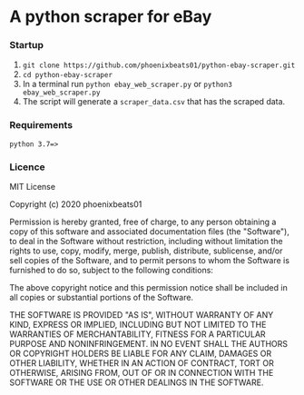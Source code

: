 # A python scraper for eBay #



### Startup ###

  1. `git clone https://github.com/phoenixbeats01/python-ebay-scraper.git`
  2. `cd python-ebay-scraper`
  3.  In a terminal run `python ebay_web_scraper.py` or `python3 ebay_web_scraper.py`
  4. The script will generate a `scraper_data.csv` that has the scraped data.


### Requirements ####

`python 3.7=>`


### Licence ###

MIT License

Copyright (c) 2020 phoenixbeats01

Permission is hereby granted, free of charge, to any person obtaining a copy
of this software and associated documentation files (the "Software"), to deal
in the Software without restriction, including without limitation the rights
to use, copy, modify, merge, publish, distribute, sublicense, and/or sell
copies of the Software, and to permit persons to whom the Software is
furnished to do so, subject to the following conditions:

The above copyright notice and this permission notice shall be included in all
copies or substantial portions of the Software.

THE SOFTWARE IS PROVIDED "AS IS", WITHOUT WARRANTY OF ANY KIND, EXPRESS OR
IMPLIED, INCLUDING BUT NOT LIMITED TO THE WARRANTIES OF MERCHANTABILITY,
FITNESS FOR A PARTICULAR PURPOSE AND NONINFRINGEMENT. IN NO EVENT SHALL THE
AUTHORS OR COPYRIGHT HOLDERS BE LIABLE FOR ANY CLAIM, DAMAGES OR OTHER
LIABILITY, WHETHER IN AN ACTION OF CONTRACT, TORT OR OTHERWISE, ARISING FROM,
OUT OF OR IN CONNECTION WITH THE SOFTWARE OR THE USE OR OTHER DEALINGS IN THE
SOFTWARE.
